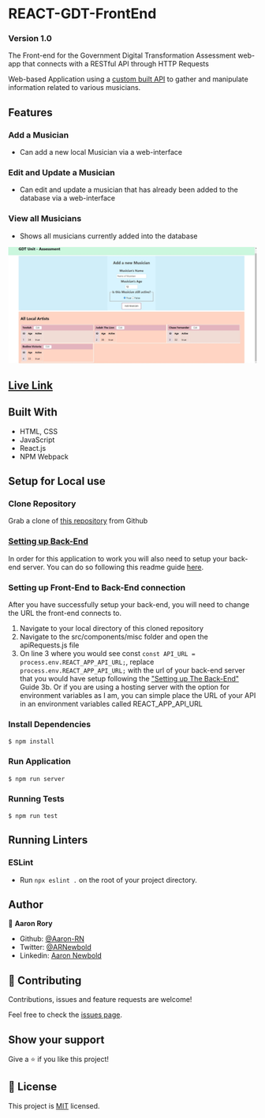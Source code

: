 # REACT-GDT-FrontEnd
### Version 1.0
The Front-end for the Government Digital Transformation Assessment web-app that connects with a RESTful API through HTTP Requests

Web-based Application using a [custom built API](https://github.com/Aaron-RN/ROR-GDT-Assessment) to gather and manipulate information related to various musicians.

## Features
### Add a Musician
- Can add a new local Musician via a web-interface
### Edit and Update a Musician
- Can edit and update a musician that has already been added to the database via a web-interface
### View all Musicians
- Shows all musicians currently added into the database

![screenshot](./screenshot.jpg)

## [Live Link](https://arn-gdt-assessment.netlify.app/)

## Built With

- HTML, CSS
- JavaScript
- React.js
- NPM Webpack

## Setup for Local use

### Clone Repository

Grab a clone of [this repository](https://github.com/Aaron-RN/REACT-GDT-FrontEnd/tree/v1.0) from Github

### [Setting up Back-End](https://github.com/Aaron-RN/ROR-GDT-Assessment)

In order for this application to work you will also need to setup your back-end server. You can do so following this readme guide [here](https://github.com/Aaron-RN/ROR-GDT-Assessment).

### Setting up Front-End to Back-End connection

After you have successfully setup your back-end, you will need to change the URL the front-end connects to.

1. Navigate to your local directory of this cloned repository
2. Navigate to the src/components/misc folder and open the apiRequests.js file
3. On line 3 where you would see const ```const API_URL = process.env.REACT_APP_API_URL;```, replace ```process.env.REACT_APP_API_URL;``` with the url of your back-end server that you would have setup following the ["Setting up The Back-End"](https://github.com/Aaron-RN/ROR-GDT-Assessment) Guide
3b. Or if you are using a hosting server with the option for environment variables as I am, you can simple place the URL of your API in an environment variables called REACT_APP_API_URL

### Install Dependencies

```
$ npm install
```

### Run Application

```
$ npm run server
```

### Running Tests

```
$ npm run test
```

## Running Linters

### ESLint
- Run `npx eslint .` on the root of your project directory.

## Author

👤 **Aaron Rory**

- Github: [@Aaron-RN](https://github.com/Aaron-RN)
- Twitter: [@ARNewbold](https://twitter.com/ARNewbold)
- Linkedin: [Aaron Newbold](https://www.linkedin.com/in/aaron-newbold-1b9233187/)

## 🤝 Contributing

Contributions, issues and feature requests are welcome!

Feel free to check the [issues page](issues/).

## Show your support

Give a ⭐️ if you like this project!

## 📝 License

This project is [MIT](lic.url) licensed.

